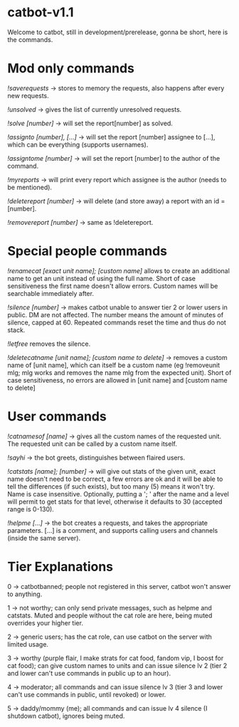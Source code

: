 # catbot-v1.1
Welcome to catbot, still in development/prerelease, gonna be short, here is the commands.
# Mod only commands

*!saverequests* -> stores to memory the requests, also happens after every new requests.

*!unsolved* -> gives the list of currently unresolved requests.

*!solve [number]* -> will set the report[number] as solved.

*!assignto [number], [...]* -> will set the report [number] assignee to [...], which can be everything (supports usernames).

*!assigntome [number]* -> will set the report [number] to the author of the command.

*!myreports* -> will print every report which assignee is the author (needs to be mentioned).

*!deletereport [number]* -> will delete (and store away) a report with an id = [number].

*!removereport [number]* -> same as !deletereport.

# Special people commands

*!renamecat [exact unit name]; [custom name]* allows to create an additional name to get an unit instead of using the full name. Short of case sensitiveness the first name doesn't allow errors. Custom names will be searchable immediately after.

*!silence [number]* -> makes catbot unable to answer tier 2 or lower users in public. DM are not affected. The number means the amount of minutes of silence, capped at 60. Repeated commands reset the time and thus do not stack.

*!letfree* removes the silence.

*!deletecatname [unit name]; [custom name to delete]* -> removes a custom name of [unit name], which can itself be a custom name (eg !removeunit mlg; mlg works and removes the name mlg from the expected unit). Short of case sensitiveness, no errors are allowed in [unit name] and [custom name to delete]

# User commands

*!catnamesof [name]* -> gives all the custom names of the requested unit. The requested unit can be called by a custom name itself.

*!sayhi* -> the bot greets, distinguishes between flaired users.

*!catstats [name]; [number]* -> will give out stats of the given unit, exact name doesn't need to be correct, a few errors are ok and it will be able to tell the differences (if such exists), but too many (5) means it won't try. Name is case insensitive. Optionally, putting a '; ' after the name and a level will permit to get stats for that level, otherwise it defaults to 30 (accepted range is 0-130).

*!helpme [...]* -> the bot creates a requests, and takes the appropriate parameters. [...] is a comment, and supports calling users and channels (inside the same server).

# Tier Explanations

0 -> catbotbanned; people not registered in this server, catbot won't answer to anything.

1 -> not worthy; can only send private messages, such as helpme and catstats. Muted and people without the cat role are here, being muted overrides your higher tier.

2 -> generic users; has the cat role, can use catbot on the server with limited usage.

3 -> worthy (purple flair, I make strats for cat food, fandom vip, I boost for cat food); can give custom names to units and can issue silence lv 2 (tier 2 and lower can't use commands in public up to an hour).

4 -> moderator; all commands and can issue silence lv 3 (tier 3 and lower can't use commands in public, until revoked) or lower.

5 -> daddy/mommy (me); all commands and can issue lv 4 silence (I shutdown catbot), ignores being muted.
